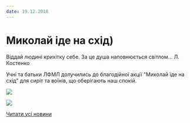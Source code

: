 ```yaml
---
date: 19.12.2018
---
```

# Миколай іде на схід)

Віддай людині крихітку себе. За це душа наповнюється світлом... Л. Костенко

Учні та батьки ЛФМЛ долучились до благодійної акції "Миколай їде на схід" для сиріт та воїнів, що оберігають наш спокій.

![](/images/blog/миколай-іде-на-схід/миколай_схід1.jpg)

![](/images/blog/миколай-іде-на-схід/миколай_схід2.jpg)

[Читати усі новини](/news)
